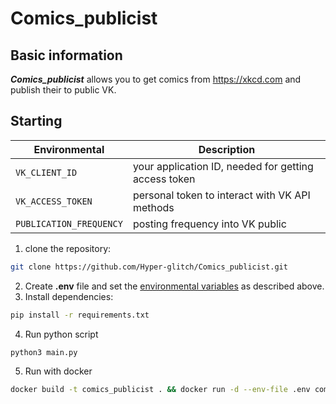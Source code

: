 # Comics_publicist

## Basic information

***Comics_publicist*** allows you to get comics from https://xkcd.com and publish their to public VK.

## Starting

| Environmental          | Description                                           |
|------------------------|-------------------------------------------------------|
| `VK_CLIENT_ID`         | your application ID, needed for getting access token  |
| `VK_ACCESS_TOKEN`      | personal token to interact with VK API methods        |
| `PUBLICATION_FREQUENCY`| posting frequency into VK public                      |

1. clone the repository:
```bash
git clone https://github.com/Hyper-glitch/Comics_publicist.git
```
2. Create **.env** file and set the <ins>environmental variables</ins> as described above.
3. Install dependencies:
```bash
pip install -r requirements.txt
```
4. Run python script
```bash
python3 main.py
```
5. Run with docker
```bash
docker build -t comics_publicist . && docker run -d --env-file .env comics_publicist
```
